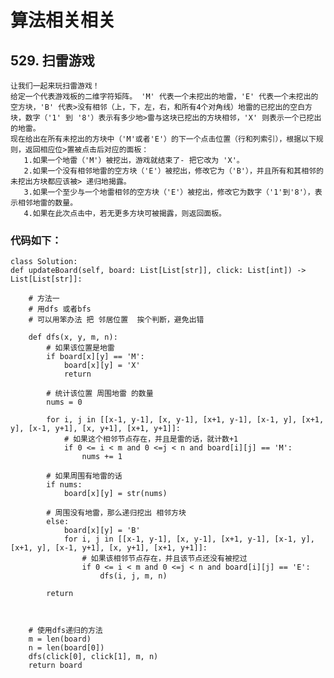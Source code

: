 # 算法相关相关

## 529. 扫雷游戏
    让我们一起来玩扫雷游戏！
    给定一个代表游戏板的二维字符矩阵。 'M' 代表一个未挖出的地雷，'E' 代表一个未挖出的空方块，'B' 代表>没有相邻（上，下，左，右，和所有4个对角线）地雷的已挖出的空白方块，数字（'1' 到 '8'）表示有多少地>雷与这块已挖出的方块相邻，'X' 则表示一个已挖出的地雷。
    现在给出在所有未挖出的方块中（'M'或者'E'）的下一个点击位置（行和列索引），根据以下规则，返回相应位>置被点击后对应的面板：
       1.如果一个地雷（'M'）被挖出，游戏就结束了- 把它改为 'X'。
       2.如果一个没有相邻地雷的空方块（'E'）被挖出，修改它为（'B'），并且所有和其相邻的未挖出方块都应该被> 递归地揭露。
       3.如果一个至少与一个地雷相邻的空方块（'E'）被挖出，修改它为数字（'1'到'8'），表示相邻地雷的数量。
       4.如果在此次点击中，若无更多方块可被揭露，则返回面板。

### 代码如下：
    class Solution:
    def updateBoard(self, board: List[List[str]], click: List[int]) -> List[List[str]]:

        # 方法一
        # 用dfs 或者bfs 
        # 可以用笨办法 把 邻居位置  挨个判断，避免出错

        def dfs(x, y, m, n):
            # 如果该位置是地雷
            if board[x][y] == 'M':
                board[x][y] = 'X'
                return 
            
            # 统计该位置 周围地雷 的数量
            nums = 0

            for i, j in [[x-1, y-1], [x, y-1], [x+1, y-1], [x-1, y], [x+1, y], [x-1, y+1], [x, y+1], [x+1, y+1]]:
                # 如果这个相邻节点存在，并且是雷的话，就计数+1
                if 0 <= i < m and 0 <=j < n and board[i][j] == 'M':
                    nums += 1

            # 如果周围有地雷的话
            if nums:
                board[x][y] = str(nums)
            
            # 周围没有地雷，那么递归挖出 相邻方块
            else:
                board[x][y] = 'B'
                for i, j in [[x-1, y-1], [x, y-1], [x+1, y-1], [x-1, y], [x+1, y], [x-1, y+1], [x, y+1], [x+1, y+1]]:
                    # 如果该相邻节点存在，并且该节点还没有被挖过
                    if 0 <= i < m and 0 <=j < n and board[i][j] == 'E':
                        dfs(i, j, m, n)
            
            return 



        # 使用dfs递归的方法
        m = len(board)
        n = len(board[0])
        dfs(click[0], click[1], m, n)
        return board
